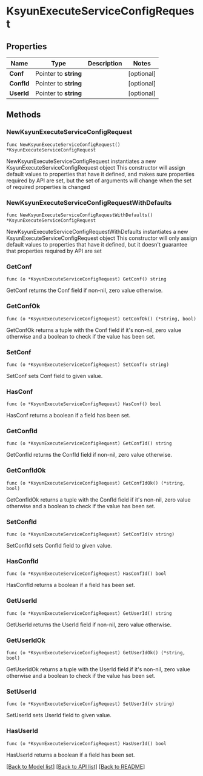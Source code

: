 # KsyunExecuteServiceConfigRequest

## Properties

Name | Type | Description | Notes
------------ | ------------- | ------------- | -------------
**Conf** | Pointer to **string** |  | [optional] 
**ConfId** | Pointer to **string** |  | [optional] 
**UserId** | Pointer to **string** |  | [optional] 

## Methods

### NewKsyunExecuteServiceConfigRequest

`func NewKsyunExecuteServiceConfigRequest() *KsyunExecuteServiceConfigRequest`

NewKsyunExecuteServiceConfigRequest instantiates a new KsyunExecuteServiceConfigRequest object
This constructor will assign default values to properties that have it defined,
and makes sure properties required by API are set, but the set of arguments
will change when the set of required properties is changed

### NewKsyunExecuteServiceConfigRequestWithDefaults

`func NewKsyunExecuteServiceConfigRequestWithDefaults() *KsyunExecuteServiceConfigRequest`

NewKsyunExecuteServiceConfigRequestWithDefaults instantiates a new KsyunExecuteServiceConfigRequest object
This constructor will only assign default values to properties that have it defined,
but it doesn't guarantee that properties required by API are set

### GetConf

`func (o *KsyunExecuteServiceConfigRequest) GetConf() string`

GetConf returns the Conf field if non-nil, zero value otherwise.

### GetConfOk

`func (o *KsyunExecuteServiceConfigRequest) GetConfOk() (*string, bool)`

GetConfOk returns a tuple with the Conf field if it's non-nil, zero value otherwise
and a boolean to check if the value has been set.

### SetConf

`func (o *KsyunExecuteServiceConfigRequest) SetConf(v string)`

SetConf sets Conf field to given value.

### HasConf

`func (o *KsyunExecuteServiceConfigRequest) HasConf() bool`

HasConf returns a boolean if a field has been set.

### GetConfId

`func (o *KsyunExecuteServiceConfigRequest) GetConfId() string`

GetConfId returns the ConfId field if non-nil, zero value otherwise.

### GetConfIdOk

`func (o *KsyunExecuteServiceConfigRequest) GetConfIdOk() (*string, bool)`

GetConfIdOk returns a tuple with the ConfId field if it's non-nil, zero value otherwise
and a boolean to check if the value has been set.

### SetConfId

`func (o *KsyunExecuteServiceConfigRequest) SetConfId(v string)`

SetConfId sets ConfId field to given value.

### HasConfId

`func (o *KsyunExecuteServiceConfigRequest) HasConfId() bool`

HasConfId returns a boolean if a field has been set.

### GetUserId

`func (o *KsyunExecuteServiceConfigRequest) GetUserId() string`

GetUserId returns the UserId field if non-nil, zero value otherwise.

### GetUserIdOk

`func (o *KsyunExecuteServiceConfigRequest) GetUserIdOk() (*string, bool)`

GetUserIdOk returns a tuple with the UserId field if it's non-nil, zero value otherwise
and a boolean to check if the value has been set.

### SetUserId

`func (o *KsyunExecuteServiceConfigRequest) SetUserId(v string)`

SetUserId sets UserId field to given value.

### HasUserId

`func (o *KsyunExecuteServiceConfigRequest) HasUserId() bool`

HasUserId returns a boolean if a field has been set.


[[Back to Model list]](../README.md#documentation-for-models) [[Back to API list]](../README.md#documentation-for-api-endpoints) [[Back to README]](../README.md)



